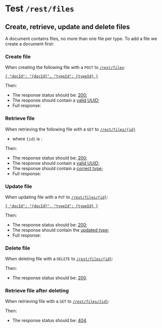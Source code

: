 # Test `/rest/files`

## Create, retrieve, update and delete files

[ ](- "#docId=createDocument()")
[ ](- "#typeId=getTypeId()")
[ ](- "#fooTypeId=getFooTypeId()")

A document contains files, no more than one file per type.
To add a file we create a document first: [ ](- "c:echo=#docId")

### Create file
When creating the following file with a `POST` to [`/rest/files`](- "#createEndpoint"):

[```{
  "docId": "{docId}", "typeId": {typeId}
}```](- "#newEntity")

[ ](- "#createResult=create(#createEndpoint, #newEntity, #docId, #typeId)")

Then:

 - The response status should be: [200](- "?=#createResult.status");
 - The response should contain a [valid UUID](- "?=#createResult.validUuid");
 - Full response:
 
[ ](- "ext:embed=#createResult.body")

### Retrieve file
When retrieving the following file with a `GET` to [`/rest/files/{id}`](- "#getEndpoint") 

 - where `{id}` is [ ](- "c:echo=#createResult.id"):

[ ](- "#retrieveResult=retrieve(#getEndpoint, #createResult.id)")

Then:

 - The response status should be: [200](- "?=#retrieveResult.status");
 - The response should contain a [valid UUID](- "?=#retrieveResult.validUuid");
 - The response should contain a [correct type](- "?=#retrieveResult.correctType");
 - Full response:

[ ](- "ext:embed=#retrieveResult.body")

### Update file
When updating file [ ](- "c:echo=#createResult.id") with a `PUT` to [`/rest/files/{id}`](- "#updateEndpoint"):

[```{
  "docId": "{docId}", "typeId": {typeId}
}```](- "#updatedEntity")


[ ](- "#updateResult=update(#updateEndpoint, #createResult.id, #updatedEntity, #docId, #fooTypeId)")

Then:

 - The response status should be: [200](- "?=#updateResult.status");
 - The response should contain the [updated type](- "?=#updateResult.updatedType");
 - Full response:

[ ](- "ext:embed=#updateResult.body")

### Delete file
When deleting file [ ](- "c:echo=#createResult.id") with a `DELETE` to [`/rest/files/{id}`](- "#deleteEndpoint"):

[ ](- "#deleteResult=delete(#deleteEndpoint, #createResult.id)")

Then:

 - The response status should be: [200](- "?=#deleteResult.status").

### Retrieve file after deleting
When retrieving file [ ](- "c:echo=#createResult.id") with a `GET` to [`/rest/files/{id}`](- "#getEndpoint"):

[ ](- "#retrieveAfterDeleteResult=getAfterDelete(#getEndpoint, #createResult.id)")

Then:

 - The response status should be: [404](- "?=#retrieveAfterDeleteResult.status").

